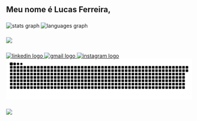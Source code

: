 <h2 align="left">Meu nome é Lucas Ferreira,</h2>

###

<div align="left">
  <img src="https://github-readme-stats.vercel.app/api?username=LuscasPng&hide_title=true&hide_rank=false&show_icons=true&include_all_commits=true&count_private=true&disable_animations=false&theme=ayu-mirage&locale=en&hide_border=true" height="150" alt="stats graph" />
  <img src="https://github-readme-stats.vercel.app/api/top-langs?username=LuscasPng&locale=en&hide_title=false&layout=compact&card_width=380&langs_count=4&theme=ayu-mirage&hide_border=true" height="150" alt="languages graph" />
</div>

###

###

<p align="left">
  <img src="https://skillicons.dev/icons?i=html,css,js,ts,react,next,vite,tailwind,nodejs,vercel,php,docker,mysql,mongo,wordpress,grafana,git,github,cypress,figma)](https://skillicons.dev">
</p>

###

<div align="left">
  <a href="https://www.linkedin.com/in/lucas-ferreira-821739275/">
    <img src="https://img.shields.io/static/v1?message=LinkedIn&logo=linkedin&label=&color=0077B5&logoColor=white&labelColor=&style=for-the-badge" height="35" alt="linkedin logo" />
  </a>
  <a href="mailto:luscas.png@gmail.com">
    <img src="https://img.shields.io/static/v1?message=Gmail&logo=gmail&label=&color=D14836&logoColor=white&labelColor=&style=for-the-badge" height="35" alt="gmail logo" />
  </a>
  <a href="https://www.instagram.com/luscas.png/">
    <img src="https://img.shields.io/static/v1?message=Instagram&logo=instagram&label=&color=E4405F&logoColor=white&labelColor=&style=for-the-badge" height="35" alt="instagram logo" />
  </a>
</div>

<div align="left">
  <img src="https://raw.githubusercontent.com/LuscasPng/LuscasPng/output/snake.svg" alt="Snake animation" />
</div>

###

<p align="left">
  <img src="https://capsule-render.vercel.app/api?type=waving&color=gradient&height=65&section=footer"/>
</p>

